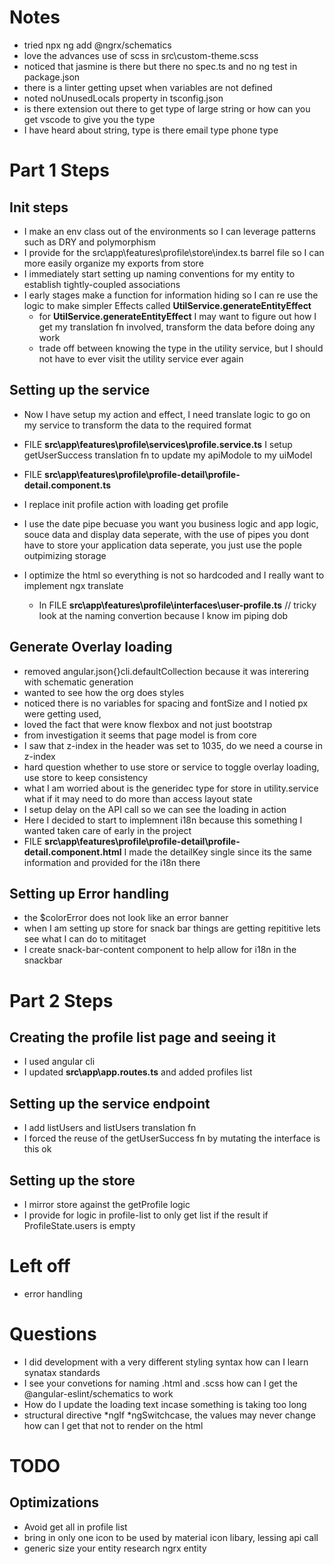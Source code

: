 # Notes
*  tried npx ng add @ngrx/schematics
* love the advances use of scss in src\custom-theme.scss
* noticed that jasmine is there but there no spec.ts and no ng test in package.json
* there is a linter getting upset when variables are not defined
* noted noUnusedLocals property in tsconfig.json
* is there extension out there to get type of large string or how can you get vscode to give you the type
* I have heard about string, type is there email type phone type

# Part 1 Steps

## Init steps
* I make an env class out of the environments so I can leverage patterns such as DRY and polymorphism
* I provide for the src\app\features\profile\store\index.ts barrel file so I can more easily organize my exports from store
* I immediately start setting up naming conventions for my entity to establish tightly-coupled associations
* I early stages make a function for information hiding so I can re use the logic to make simpler Effects called __UtilService.generateEntityEffect__ 
  * for __UtilService.generateEntityEffect__ I may want to figure out how I get my translation fn involved, transform the data before doing any work
  * trade off between knowing the type in the utility service, but I should not have to ever visit the utility service ever again


## Setting up the service
* Now I have setup my action and effect, I need translate logic to go on my service to transform the data to the required format
* FILE __src\app\features\profile\services\profile.service.ts__ 
  I setup getUserSuccess translation fn to update my apiModole to my uiModel

* FILE __src\app\features\profile\profile-detail\profile-detail.component.ts__
* I replace init profile action with loading get profile 
* I use the date pipe becuase you want you business logic and app logic, souce data and display data seperate, with the use of pipes you dont have to store your application data seperate, you just use the pople outpimizing storage
* I optimize the html so everything is not so hardcoded and I really want to implement ngx translate
  * In    FILE __src\app\features\profile\interfaces\user-profile.ts__     // tricky look at the naming convertion because I know im piping dob 

## Generate Overlay loading
* removed angular.json{}cli.defaultCollection because it was interering with schematic generation
* wanted to see how the org does styles
* noticed there is no variables for spacing and fontSize and I notied px were getting used, 
* loved the fact that were know flexbox and not just bootstrap
* from investigation it seems that page model is from core
* I saw that z-index in the header was set to 1035, do we need a course in z-index
* hard question whether to use store or service to toggle overlay loading, use store to keep consistency
* what I am worried about is the generidec type for store in utility.service what if it may need to do more than access layout state
* I setup delay on the API call so we can see the loading in action
* Here I decided to start to implemnent i18n because this something I wanted taken care of early in the project
* FILE __src\app\features\profile\profile-detail\profile-detail.component.html__
  I made the detailKey single since its the same information and provided for the i18n there

## Setting up Error handling
* the $colorError does not look like an error banner
* when I am setting up store for snack bar things are getting repititive lets see what I can do to mititaget
* I create snack-bar-content component to help allow for i18n in the snackbar

# Part 2 Steps

## Creating the profile list page and seeing it
* I used angular cli
* I updated __src\app\app.routes.ts__ and added profiles list

## Setting up the service endpoint
* I add listUsers and listUsers translation fn
* I forced the reuse of the getUserSuccess fn by mutating the interface is this ok
## Setting up the store
* I mirror store against the getProfile logic
* I provide for logic in profile-list to only get list if the result if ProfileState.users is empty


# Left off
* error handling

# Questions
* I did development with a very different styling syntax how can I learn synatax standards
* I see your convetions for naming .html and .scss how can I get the @angular-eslint/schematics to work
* How do I update the loading text incase something is taking too long
* structural directive *ngIf *ngSwitchcase, the values may never change how can I get that not to render on the html



# TODO

## Optimizations
* Avoid get all in profile list
* bring in only one icon to be used by material icon libary, lessing api call
* generic size your entity research ngrx entity